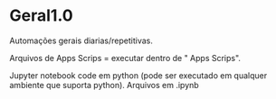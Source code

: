 # Geral1.0
Automações gerais diarias/repetitivas.

Arquivos de Apps Scrips = executar dentro de " Apps Scrips".

Jupyter notebook  code em python (pode ser executado em qualquer ambiente que suporta python).
Arquivos em .ipynb
